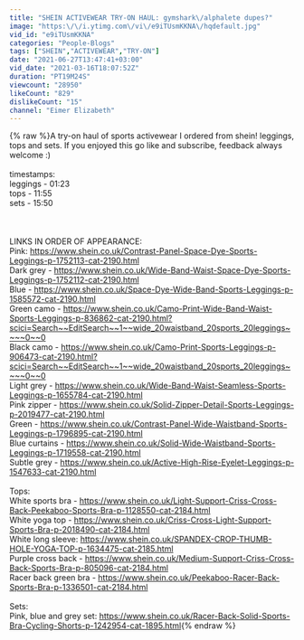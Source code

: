 ```yaml
---
title: "SHEIN ACTIVEWEAR TRY-ON HAUL: gymshark\/alphalete dupes?"
image: "https:\/\/i.ytimg.com\/vi\/e9iTUsmKKNA\/hqdefault.jpg"
vid_id: "e9iTUsmKKNA"
categories: "People-Blogs"
tags: ["SHEIN","ACTIVEWEAR","TRY-ON"]
date: "2021-06-27T13:47:41+03:00"
vid_date: "2021-03-16T18:07:52Z"
duration: "PT19M24S"
viewcount: "28950"
likeCount: "829"
dislikeCount: "15"
channel: "Eimer Elizabeth"
---
```

{% raw %}A try-on haul of sports activewear I ordered from shein! leggings, tops and sets. If you enjoyed this go like and subscribe, feedback always welcome :)<br /><br />timestamps: <br />leggings - 01:23<br />tops - 11:55 <br />sets - 15:50<br /><br /><br /><br />LINKS IN ORDER OF APPEARANCE: <br />Pink: <a rel="nofollow" target="blank" href="https://www.shein.co.uk/Contrast-Panel-Space-Dye-Sports-Leggings-p-1752113-cat-2190.html">https://www.shein.co.uk/Contrast-Panel-Space-Dye-Sports-Leggings-p-1752113-cat-2190.html</a><br />Dark grey - <a rel="nofollow" target="blank" href="https://www.shein.co.uk/Wide-Band-Waist-Space-Dye-Sports-Leggings-p-1752112-cat-2190.html">https://www.shein.co.uk/Wide-Band-Waist-Space-Dye-Sports-Leggings-p-1752112-cat-2190.html</a><br />Blue - <a rel="nofollow" target="blank" href="https://www.shein.co.uk/Space-Dye-Wide-Band-Sports-Leggings-p-1585572-cat-2190.html">https://www.shein.co.uk/Space-Dye-Wide-Band-Sports-Leggings-p-1585572-cat-2190.html</a><br />Green camo - <a rel="nofollow" target="blank" href="https://www.shein.co.uk/Camo-Print-Wide-Band-Waist-Sports-Leggings-p-836862-cat-2190.html?scici=Search~~EditSearch~~1~~wide_20waistband_20sports_20leggings~~~~0~~0">https://www.shein.co.uk/Camo-Print-Wide-Band-Waist-Sports-Leggings-p-836862-cat-2190.html?scici=Search~~EditSearch~~1~~wide_20waistband_20sports_20leggings~~~~0~~0</a><br />Black camo - <a rel="nofollow" target="blank" href="https://www.shein.co.uk/Camo-Print-Sports-Leggings-p-906473-cat-2190.html?scici=Search~~EditSearch~~1~~wide_20waistband_20sports_20leggings~~~~0~~0">https://www.shein.co.uk/Camo-Print-Sports-Leggings-p-906473-cat-2190.html?scici=Search~~EditSearch~~1~~wide_20waistband_20sports_20leggings~~~~0~~0</a><br />Light grey - <a rel="nofollow" target="blank" href="https://www.shein.co.uk/Wide-Band-Waist-Seamless-Sports-Leggings-p-1655784-cat-2190.html">https://www.shein.co.uk/Wide-Band-Waist-Seamless-Sports-Leggings-p-1655784-cat-2190.html</a><br />Pink zipper - <a rel="nofollow" target="blank" href="https://www.shein.co.uk/Solid-Zipper-Detail-Sports-Leggings-p-2019477-cat-2190.html">https://www.shein.co.uk/Solid-Zipper-Detail-Sports-Leggings-p-2019477-cat-2190.html</a><br />Green - <a rel="nofollow" target="blank" href="https://www.shein.co.uk/Contrast-Panel-Wide-Waistband-Sports-Leggings-p-1796895-cat-2190.html">https://www.shein.co.uk/Contrast-Panel-Wide-Waistband-Sports-Leggings-p-1796895-cat-2190.html</a><br />Blue curtains - <a rel="nofollow" target="blank" href="https://www.shein.co.uk/Solid-Wide-Waistband-Sports-Leggings-p-1719558-cat-2190.html">https://www.shein.co.uk/Solid-Wide-Waistband-Sports-Leggings-p-1719558-cat-2190.html</a><br />Subtle grey - <a rel="nofollow" target="blank" href="https://www.shein.co.uk/Active-High-Rise-Eyelet-Leggings-p-1547633-cat-2190.html">https://www.shein.co.uk/Active-High-Rise-Eyelet-Leggings-p-1547633-cat-2190.html</a><br /><br />Tops:<br /> White sports bra - <a rel="nofollow" target="blank" href="https://www.shein.co.uk/Light-Support-Criss-Cross-Back-Peekaboo-Sports-Bra-p-1128550-cat-2184.html">https://www.shein.co.uk/Light-Support-Criss-Cross-Back-Peekaboo-Sports-Bra-p-1128550-cat-2184.html</a><br />White yoga top - <a rel="nofollow" target="blank" href="https://www.shein.co.uk/Criss-Cross-Light-Support-Sports-Bra-p-2018490-cat-2184.html">https://www.shein.co.uk/Criss-Cross-Light-Support-Sports-Bra-p-2018490-cat-2184.html</a> <br />White long sleeve: <a rel="nofollow" target="blank" href="https://www.shein.co.uk/SPANDEX-CROP-THUMB-HOLE-YOGA-TOP-p-1634475-cat-2185.html">https://www.shein.co.uk/SPANDEX-CROP-THUMB-HOLE-YOGA-TOP-p-1634475-cat-2185.html</a> <br />Purple cross back - <a rel="nofollow" target="blank" href="https://www.shein.co.uk/Medium-Support-Criss-Cross-Back-Sports-Bra-p-805096-cat-2184.html">https://www.shein.co.uk/Medium-Support-Criss-Cross-Back-Sports-Bra-p-805096-cat-2184.html</a><br />Racer back green bra - <a rel="nofollow" target="blank" href="https://www.shein.co.uk/Peekaboo-Racer-Back-Sports-Bra-p-1336501-cat-2184.html">https://www.shein.co.uk/Peekaboo-Racer-Back-Sports-Bra-p-1336501-cat-2184.html</a><br /><br />Sets:<br />Pink, blue and grey set: <a rel="nofollow" target="blank" href="https://www.shein.co.uk/Racer-Back-Solid-Sports-Bra-Cycling-Shorts-p-1242954-cat-1895.html">https://www.shein.co.uk/Racer-Back-Solid-Sports-Bra-Cycling-Shorts-p-1242954-cat-1895.html</a>{% endraw %}
